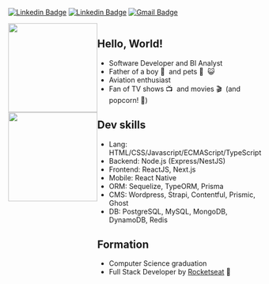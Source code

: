 [![Linkedin Badge](https://img.shields.io/badge/-LinkedIn-blue?style=flat-square&logo=Linkedin&logoColor=white&link=https://www.linkedin.com/in/jsfelix/)](https://www.linkedin.com/in/jsfelix/)
[![Linkedin Badge](https://img.shields.io/badge/-Instagram-purple?style=flat-square&logo=Instagram&logoColor=white&link=https://www.instagram.com/jeffersonsfelix/)](https://www.instagram.com/jeffersonsfelix/)
[![Gmail Badge](https://img.shields.io/badge/-Email-c14438?style=flat-square&logo=Minutemailer&logoColor=white&link=mailto:me@jsfelix.dev)](mailto:me@jsfelix.dev)

<div style="display: flex;">
  <div>
    <img height="180em" src="https://github-readme-stats.vercel.app/api?username=jsfelix&show_icons=true&theme=dark&include_all_commits=true&count_private=true"/>
    <img height="180em" src="https://github-readme-stats.vercel.app/api/top-langs/?username=jsfelix&layout=compact&langs_count=6&theme=dark"/>
  </div>
<div style="flex: 1;">


  ## Hello, World!

  * Software Developer and BI Analyst
  * Father of a boy 👶&nbsp; and pets 🐶&nbsp; 😺&nbsp; 
  * Aviation enthusiast
  * Fan of TV shows 📺 &nbsp;and movies 🎬&nbsp; (and popcorn! 🍿)

  ## Dev skills
  * Lang: HTML/CSS/Javascript/ECMAScript/TypeScript
  * Backend: Node.js (Express/NestJS)
  * Frontend: ReactJS, Next.js
  * Mobile: React Native
  * ORM: Sequelize, TypeORM, Prisma
  * CMS: Wordpress, Strapi, Contentful, Prismic, Ghost
  * DB: PostgreSQL, MySQL, MongoDB, DynamoDB, Redis

  ## Formation
  * Computer Science graduation
  * Full Stack Developer by [Rocketseat](https://rocketseat.com.br/) 🚀

  </div>
  
</div>
